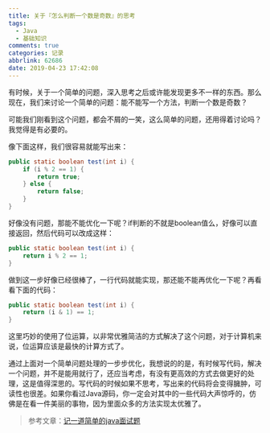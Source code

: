 ```yaml
---
title: 关于『怎么判断一个数是奇数』的思考
tags:
  - Java
  - 基础知识
comments: true
categories: 记录
abbrlink: 62686
date: 2019-04-23 17:42:08
---
```


有时候，关于一个简单的问题，深入思考之后或许能发现更多不一样的东西。那么现在，我们来讨论一个简单的问题：能不能写一个方法，判断一个数是奇数？

<!--more-->

可能我们刚看到这个问题，都会不屑的一笑，这么简单的问题，还用得着讨论吗？我觉得是有必要的。

像下面这样，我们很容易就能写出来：

```java
public static boolean test(int i) {
    if (i % 2 == 1) {
        return true;
    } else {
        return false;
    }
}
```

好像没有问题，那能不能优化一下呢？if判断的不就是boolean值么，好像可以直接返回，然后代码可以改成这样：

```java
public static boolean test(int i) {
    return i % 2 == 1;
}
```

做到这一步好像已经很棒了，一行代码就能实现，那还能不能再优化一下呢？再看看下面的代码：

```java
public static boolean test(int i) {
	return (i & 1) == 1;
}
```

这里巧妙的使用了位运算，以非常优雅简洁的方式解决了这个问题，对于计算机来说，位运算应该是最快的计算方式了。

通过上面对一个简单问题处理的一步步优化，我想说的的是，有时候写代码，解决一个问题，并不是能用就行了，还应当考虑，有没有更高效的方式去做更好的处理，这是值得深思的。写代码的时候如果不思考，写出来的代码将会变得臃肿，可读性也很差。如果你看过Java源码，你一定会对其中的一些代码大声惊呼的，仿佛是在看一件美丽的事物，因为里面众多的方法实现太优雅了。

> 参考文章：[记一道简单的java面试题](https://zhuanlan.zhihu.com/p/57859872)
